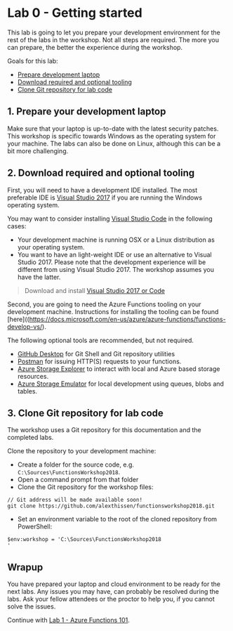 # Lab 0 - Getting started

This lab is going to let you prepare your development environment for the rest of the labs in the workshop. Not all steps are required. The more you can prepare, the better the experience during the workshop.

Goals for this lab: 
- [Prepare development laptop](#1)
- [Download required and optional tooling](#2)
- [Clone Git repository for lab code](#3)
 
## <a name="1"></a>1. Prepare your development laptop
Make sure that your laptop is up-to-date with the latest security patches. This workshop is specific towards Windows as the operating system for your machine. The labs can also be done on Linux, although this can be a bit more challenging.

## <a name="2"></a>2. Download required and optional tooling
First, you will need to have a development IDE installed. The most preferable IDE is [Visual Studio 2017](https://www.visualstudio.com/vs/) if you are running the Windows operating system.

You may want to consider installing [Visual Studio Code](https://code.visualstudio.com/) in the following cases:
- Your development machine is running OSX or a Linux distribution as your operating system.
- You want to have an light-weight IDE or use an alternative to Visual Studio 2017.
Please note that the development experience will be different from using Visual Studio 2017. The workshop assumes you have the latter. 

> Download and install [Visual Studio 2017 or Code](https://www.visualstudio.com/downloads/)

Second, you are going to need the Azure Functions tooling on your development machine. Instructions for installing the tooling can be found [here]((https://docs.microsoft.com/en-us/azure/azure-functions/functions-develop-vs/). 

The following optional tools are recommended, but not required.

- [GitHub Desktop](https://desktop.github.com/) for Git Shell and Git repository utilities
- [Postman](https://www.getpostman.com/) for issuing HTTP(S) requests to your functions.
- [Azure Storage Explorer](https://azure.microsoft.com/en-us/features/storage-explorer/) to interact with local and Azure based storage resources.
- [Azure Storage Emulator](https://docs.microsoft.com/en-us/azure/storage/common/storage-use-emulator) for local development using queues, blobs and tables.

## <a name="3"></a>3. Clone Git repository for lab code
The workshop uses a Git repository for this documentation and the completed labs. 

Clone the repository to your development machine:
- Create a folder for the source code, e.g. `C:\Sources\FunctionsWorkshop2018`.
- Open a command prompt from that folder
- Clone the Git repository for the workshop files:

```
// Git address will be made available soon!
git clone https://github.com/alexthissen/functionsworkshop2018.git
```
- Set an environment variable to the root of the cloned repository from PowerShell:
```
$env:workshop = 'C:\Sources\FunctionsWorkshop2018
'
```

## Wrapup
You have prepared your laptop and cloud environment to be ready for the next labs. Any issues you may have, can probably be resolved during the labs. Ask your fellow attendees or the proctor to help you, if you cannot solve the issues.

Continue with [Lab 1 - Azure Functions 101](Lab1-Functions101.md).